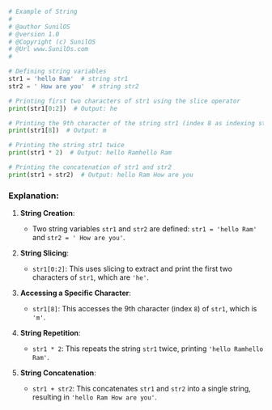 

```python
# Example of String
#
# @author SunilOS  
# @version 1.0
# @Copyright (c) SunilOS  
# @Url www.SunilOs.com
#

# Defining string variables
str1 = 'hello Ram'  # string str1
str2 = ' How are you'  # string str2

# Printing first two characters of str1 using the slice operator
print(str1[0:2])  # Output: he

# Printing the 9th character of the string str1 (index 8 as indexing starts from 0)
print(str1[8])  # Output: m

# Printing the string str1 twice
print(str1 * 2)  # Output: hello Ramhello Ram

# Printing the concatenation of str1 and str2
print(str1 + str2)  # Output: hello Ram How are you
```

### Explanation:

1. **String Creation**:
   - Two string variables `str1` and `str2` are defined: `str1 = 'hello Ram'` and `str2 = ' How are you'`.

2. **String Slicing**:
   - `str1[0:2]`: This uses slicing to extract and print the first two characters of `str1`, which are `'he'`.

3. **Accessing a Specific Character**:
   - `str1[8]`: This accesses the 9th character (index `8`) of `str1`, which is `'m'`.

4. **String Repetition**:
   - `str1 * 2`: This repeats the string `str1` twice, printing `'hello Ramhello Ram'`.

5. **String Concatenation**:
   - `str1 + str2`: This concatenates `str1` and `str2` into a single string, resulting in `'hello Ram How are you'`.
